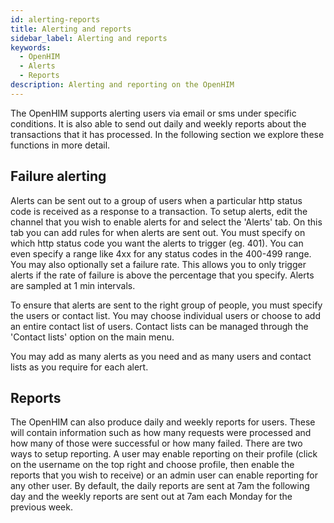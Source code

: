 ```yaml
---
id: alerting-reports
title: Alerting and reports
sidebar_label: Alerting and reports
keywords:
  - OpenHIM
  - Alerts
  - Reports
description: Alerting and reporting on the OpenHIM
---
```


The OpenHIM supports alerting users via email or sms under specific conditions. It is also able to send out daily and weekly reports about the transactions that it has processed. In the following section we explore these functions in more detail.

## Failure alerting

Alerts can be sent out to a group of users when a particular http status code is received as a response to a transaction. To setup alerts, edit the channel that you wish to enable alerts for and select the 'Alerts' tab. On this tab you can add rules for when alerts are sent out. You must specify on which http status code you want the alerts to trigger (eg. 401). You can even specify a range like 4xx for any status codes in the 400-499 range. You may also optionally set a failure rate. This allows you to only trigger alerts if the rate of failure is above the percentage that you specify. Alerts are sampled at 1 min intervals.

To ensure that alerts are sent to the right group of people, you must specify the users or contact list. You may choose individual users or choose to add an entire contact list of users. Contact lists can be managed through the 'Contact lists' option on the main menu.

You may add as many alerts as you need and as many users and contact lists as you require for each alert.

## Reports

The OpenHIM can also produce daily and weekly reports for users. These will contain information such as how many requests were processed and how many of those were successful or how many failed. There are two ways to setup reporting. A user may enable reporting on their profile (click on the username on the top right and choose profile, then enable the reports that you wish to receive) or an admin user can enable reporting for any other user. By default, the daily reports are sent at 7am the following day and the weekly reports are sent out at 7am each Monday for the previous week.
